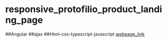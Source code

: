 # responsive_protofilio_product_landing_page

##Angular
##ajax
##Html-css-typescript-javascript
[webpage_link](https://mwmotion-graphic.web.app/)
